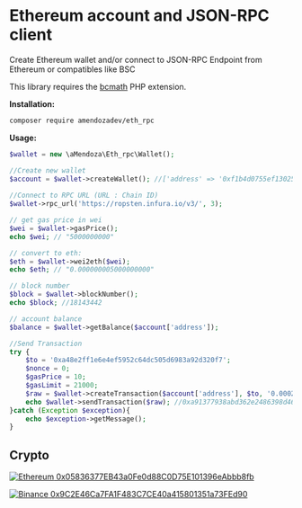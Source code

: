 # Ethereum account and JSON-RPC client

Create Ethereum wallet and/or connect to JSON-RPC Endpoint from Ethereum or compatibles like BSC

This library requires the [bcmath](http://php.net/manual/en/book.bc.php) PHP extension.

**Installation:**

```bash
composer require amendozadev/eth_rpc
```


**Usage:**

```php
$wallet = new \aMendoza\Eth_rpc\Wallet();

//Create new wallet
$account = $wallet->createWallet(); //['address' => '0xf1b4d0755ef13025c8b1b398237652b7c3ea8dc0', 'private_key' => '81011e578366208ab232d726cb910d1dffd132c84659cede2bfc6b5d0404d234'] 
		
//Connect to RPC URL (URL : Chain ID)
$wallet->rpc_url('https://ropsten.infura.io/v3/', 3);

// get gas price in wei
$wei = $wallet->gasPrice();
echo $wei; // "5000000000"

// convert to eth:
$eth = $wallet->wei2eth($wei);
echo $eth; // "0.000000005000000000"

// block number
$block = $wallet->blockNumber();
echo $block; //18143442

// account balance
$balance = $wallet->getBalance($account['address']);

//Send Transaction
try {
    $to = '0xa48e2ff1e6e4ef5952c64dc505d6983a92d320f7';
    $nonce = 0;
    $gasPrice = 10;
    $gasLimit = 21000;
	$raw = $wallet->createTransaction($account['address'], $to, '0.0002', $account['private_key'], $nonce, $gasPrice, $gasLimit);
	echo $wallet->sendTransaction($raw); //0xa91377938abd362e2486398d467a6c7c96b1100424ef1d20318e82bffbd8f0e8
}catch (Exception $exception){
	echo $exception->getMessage();
}
```

## Crypto

[![Ethereum](https://raw.githubusercontent.com/spothq/cryptocurrency-icons/master/32/color/eth.png) 0x05836377EB43a0Fe0d88C0D75E101396eAbbb8fb][Ethereum]

[![Binance](https://raw.githubusercontent.com/spothq/cryptocurrency-icons/master/32/color/bnb.png) 0x9C2E46Ca7FA1F483C7CE40a415801351a73FEd90][Binance]

[Ethereum]: https://etherscan.io/address/0x05836377EB43a0Fe0d88C0D75E101396eAbbb8fb "Donate with Ethereum"

[Binance]: https://etherscan.io/address/0x9C2E46Ca7FA1F483C7CE40a415801351a73FEd90 "Donate with Binance Smart Chain"